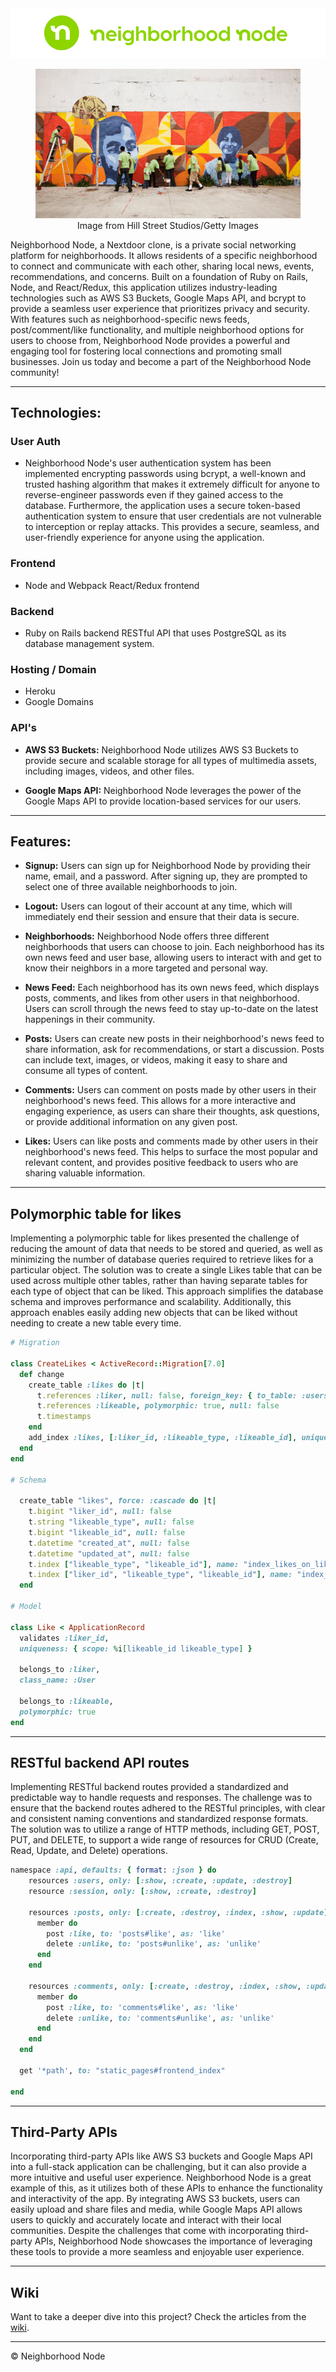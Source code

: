 <div style="text-align:center">
    <a href="https://www.neighborhoodnode.com/">
        <img src="./app/assets/images/neighborhood_node_text_logo.png" alt="logo">
    </a>
</div>

<div style="text-align:center">
    <figure>
        <a href="https://www.neighborhoodnode.com/">
            <img src="./app/assets/images/header.jpg" alt="hero">
        </a>
        <figcaption>Image from Hill Street Studios/Getty Images</figcaption>
    </figure>
</div>



Neighborhood Node, a Nextdoor clone, is a private social networking platform for neighborhoods. It allows residents of a specific neighborhood to connect and communicate with each other, sharing local news, events, recommendations, and concerns. Built on a foundation of Ruby on Rails, Node, and React/Redux, this application utilizes industry-leading technologies such as AWS S3 Buckets, Google Maps API, and bcrypt to provide a seamless user experience that prioritizes privacy and security. With features such as neighborhood-specific news feeds, post/comment/like functionality, and multiple neighborhood options for users to choose from, Neighborhood Node provides a powerful and engaging tool for fostering local connections and promoting small businesses. Join us today and become a part of the Neighborhood Node community!

----------

## Technologies:

### User Auth
- Neighborhood Node's user authentication system has been implemented encrypting passwords using bcrypt, a well-known and trusted hashing algorithm that makes it extremely difficult for anyone to reverse-engineer passwords even if they gained access to the database. Furthermore, the application uses a secure token-based authentication system to ensure that user credentials are not vulnerable to interception or replay attacks. This provides a secure, seamless, and user-friendly experience for anyone using the application.

### Frontend
- Node and Webpack React/Redux frontend

### Backend
- Ruby on Rails backend RESTful API that uses PostgreSQL as its database management system.

### Hosting / Domain
- Heroku
- Google Domains

### API's
- **AWS S3 Buckets:** Neighborhood Node utilizes AWS S3 Buckets to provide secure and scalable storage for all types of multimedia assets, including images, videos, and other files.

- **Google Maps API:** Neighborhood Node leverages the power of the Google Maps API to provide location-based services for our users.

----------

## Features:

- **Signup:** Users can sign up for Neighborhood Node by providing their name, email, and a password. After signing up, they are prompted to select one of three available neighborhoods to join.

- **Logout:** Users can logout of their account at any time, which will immediately end their session and ensure that their data is secure.

- **Neighborhoods:** Neighborhood Node offers three different neighborhoods that users can choose to join. Each neighborhood has its own news feed and user base, allowing users to interact with and get to know their neighbors in a more targeted and personal way.

- **News Feed:** Each neighborhood has its own news feed, which displays posts, comments, and likes from other users in that neighborhood. Users can scroll through the news feed to stay up-to-date on the latest happenings in their community.

- **Posts:** Users can create new posts in their neighborhood's news feed to share information, ask for recommendations, or start a discussion. Posts can include text, images, or videos, making it easy to share and consume all types of content.

- **Comments:** Users can comment on posts made by other users in their neighborhood's news feed. This allows for a more interactive and engaging experience, as users can share their thoughts, ask questions, or provide additional information on any given post.

- **Likes:** Users can like posts and comments made by other users in their neighborhood's news feed. This helps to surface the most popular and relevant content, and provides positive feedback to users who are sharing valuable information.

---------

## Polymorphic table for likes

Implementing a polymorphic table for likes presented the challenge of reducing the amount of data that needs to be stored and queried, as well as minimizing the number of database queries required to retrieve likes for a particular object. The solution was to create a single Likes table that can be used across multiple other tables, rather than having separate tables for each type of object that can be liked. This approach simplifies the database schema and improves performance and scalability. Additionally, this approach enables easily adding new objects that can be liked without needing to create a new table every time.

```ruby
# Migration

class CreateLikes < ActiveRecord::Migration[7.0]
  def change
    create_table :likes do |t|
      t.references :liker, null: false, foreign_key: { to_table: :users }, index: false
      t.references :likeable, polymorphic: true, null: false
      t.timestamps
    end
    add_index :likes, [:liker_id, :likeable_type, :likeable_id], unique: true
  end
end

# Schema

  create_table "likes", force: :cascade do |t|
    t.bigint "liker_id", null: false
    t.string "likeable_type", null: false
    t.bigint "likeable_id", null: false
    t.datetime "created_at", null: false
    t.datetime "updated_at", null: false
    t.index ["likeable_type", "likeable_id"], name: "index_likes_on_likeable"
    t.index ["liker_id", "likeable_type", "likeable_id"], name: "index_likes_on_liker_id_and_likeable_type_and_likeable_id", unique: true
  end

# Model

class Like < ApplicationRecord
  validates :liker_id,
  uniqueness: { scope: %i[likeable_id likeable_type] }

  belongs_to :liker,
  class_name: :User

  belongs_to :likeable,
  polymorphic: true
end

```

---------

## RESTful backend API routes

Implementing RESTful backend routes provided a standardized and predictable way to handle requests and responses. The challenge was to ensure that the backend routes adhered to the RESTful principles, with clear and consistent naming conventions and standardized response formats. The solution was to utilize a range of HTTP methods, including GET, POST, PUT, and DELETE, to support a wide range of resources for CRUD (Create, Read, Update, and Delete) operations.

```ruby
namespace :api, defaults: { format: :json } do
    resources :users, only: [:show, :create, :update, :destroy]
    resource :session, only: [:show, :create, :destroy]

    resources :posts, only: [:create, :destroy, :index, :show, :update] do
      member do
        post :like, to: 'posts#like', as: 'like'
        delete :unlike, to: 'posts#unlike', as: 'unlike'
      end
    end

    resources :comments, only: [:create, :destroy, :index, :show, :update] do
      member do
        post :like, to: 'comments#like', as: 'like'
        delete :unlike, to: 'comments#unlike', as: 'unlike'
      end
    end
  end

  get '*path', to: "static_pages#frontend_index"

end
```

---------

## Third-Party APIs

Incorporating third-party APIs like AWS S3 buckets and Google Maps API into a full-stack application can be challenging, but it can also provide a more intuitive and useful user experience. Neighborhood Node is a great example of this, as it utilizes both of these APIs to enhance the functionality and interactivity of the app. By integrating AWS S3 buckets, users can easily upload and share files and media, while Google Maps API allows users to quickly and accurately locate and interact with their local communities. Despite the challenges that come with incorporating third-party APIs, Neighborhood Node showcases the importance of leveraging these tools to provide a more seamless and enjoyable user experience.

---------

## Wiki

Want to take a deeper dive into this project? Check the articles from the [wiki](https://github.com/chrisbanas/neighborhood_node/wiki).



---------

© Neighborhood Node
